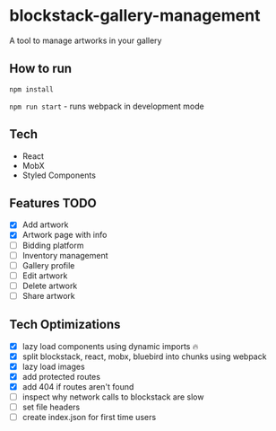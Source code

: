 # blockstack-gallery-management
A tool to manage artworks in your gallery

## How to run
`npm install`

`npm run start` - runs webpack in development mode

## Tech
- React
- MobX
- Styled Components

## Features TODO
- [x] Add artwork
- [x] Artwork page with info
- [ ] Bidding platform
- [ ] Inventory management
- [ ] Gallery profile
- [ ] Edit artwork
- [ ] Delete artwork
- [ ] Share artwork

## Tech Optimizations
- [x] lazy load components using dynamic imports 🔥
- [x] split blockstack, react, mobx, bluebird into chunks using webpack
- [x] lazy load images
- [x] add protected routes
- [x] add 404 if routes aren't found
- [ ] inspect why network calls to blockstack are slow
- [ ] set file headers
- [ ] create index.json for first time users
